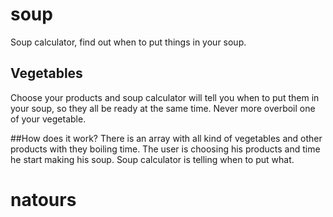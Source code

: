 # soup
Soup calculator, find out when to put things in your soup.

## Vegetables
Choose your products and soup calculator will tell you when to put them
in your soup, so they all be ready at the same time. Never more overboil one
of your vegetable.

##How does it work?
There is an array with all kind of vegetables and other products with they boiling time.
The user is choosing his products and time he start making his soup.
Soup calculator is telling when to put what.
# natours

